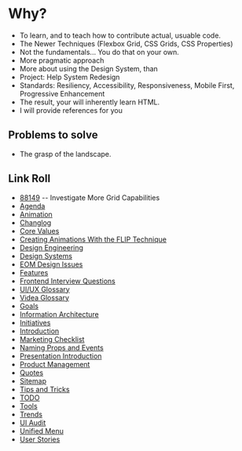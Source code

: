 # Why?

- To learn, and to teach how to contribute actual, usuable code.
- The Newer Techniques (Flexbox Grid, CSS Grids, CSS Properties)
- Not the fundamentals... You do that on your own.
- More pragmatic approach
- More about using the Design System, than
- Project: Help System Redesign
- Standards: Resiliency, Accessibility, Responsiveness, Mobile First, Progressive Enhancement
- The result, your will inherently learn HTML.
- I will provide references for you 


## Problems to solve

- The grasp of the landscape.

## Link Roll
- [88149](/88149-investigate-more-grid-capabilities) -- Investigate More Grid Capabilities
- [Agenda](/agenda)
- [Animation](/animation)
- [Changlog](/changlog)
- [Core Values](/core-values)
- [Creating Animations With the FLIP Technique](/creating-animations-with-the-flip-technique)
- [Design Engineering](/design-engineering)
- [Design Systems](/design-systems)
- [EOM Design Issues](/eom-design-issues)
- [Features](/features)
- [Frontend Interview Questions](/frontend-interview-questions)
- [UI/UX Glossary](/ux-glossary)
- [Videa Glossary](/videa-glossary)
- [Goals](/goals)
- [Information Architecture](/ia)
- [Initiatives](/iniitiatives)
- [Introduction](/introduction)
- [Marketing Checklist](/marketing-checklist)
- [Naming Props and Events](/naming)
- [Presentation Introduction](/presentation-introduction)
- [Product Management](/product-management)
- [Quotes](/quotes)
- [Sitemap](/sitemap)
- [Tips and Tricks](/tips-and-tricks)
- [TODO](/todo)
- [Tools](/tools)
- [Trends](/trends)
- [UI Audit](/ui-audit)
- [Unified Menu](/unified-menu)
- [User Stories](/user-stories)

